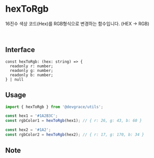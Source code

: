 # hexToRgb

16진수 색상 코드(Hex)를 RGB형식으로 변경하는 함수입니다. (HEX -> RGB)

<br />

## Interface
```tsx
const hexToRgb: (hex: string) => {
  readonly r: number;
  readonly g: number;
  readonly b: number;
} | null
```

## Usage
```ts
import { hexToRgb } from '@devgrace/utils';

const hex1 = '#1A2B3C';
const rgbColor1 = hexToRgb(hex1); // { r: 26, g: 43, b: 60 }

const hex2 = '#1A2';
const rgbColor2 = hexToRgb(hex2); // { r: 17, g: 170, b: 34 }
```

## Note
